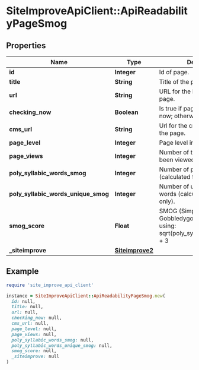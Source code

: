 # SiteImproveApiClient::ApiReadabilityPageSmog

## Properties

| Name | Type | Description | Notes |
| ---- | ---- | ----------- | ----- |
| **id** | **Integer** | Id of page. |  |
| **title** | **String** | Title of the page | [optional] |
| **url** | **String** | URL for the live version of the page. | [optional] |
| **checking_now** | **Boolean** | Is true if page is being checked now; otherwise false. |  |
| **cms_url** | **String** | Url for the cms entry for editing the page. | [optional] |
| **page_level** | **Integer** | Page level in site hierarchy. | [optional] |
| **page_views** | **Integer** | Number of times this page has been viewed | [optional] |
| **poly_syllabic_words_smog** | **Integer** | Number of poly syllabic words (calculated for smog only). |  |
| **poly_syllabic_words_unique_smog** | **Integer** | Number of unique poly syllabic words (calculated for smog only). |  |
| **smog_score** | **Float** | SMOG (Simple Measure of Gobbledygook) is calculated using: sqrt(poly_syllabic_words_smog) + 3 | [optional] |
| **_siteimprove** | [**Siteimprove2**](Siteimprove2.md) |  | [optional] |

## Example

```ruby
require 'site_improve_api_client'

instance = SiteImproveApiClient::ApiReadabilityPageSmog.new(
  id: null,
  title: null,
  url: null,
  checking_now: null,
  cms_url: null,
  page_level: null,
  page_views: null,
  poly_syllabic_words_smog: null,
  poly_syllabic_words_unique_smog: null,
  smog_score: null,
  _siteimprove: null
)
```

